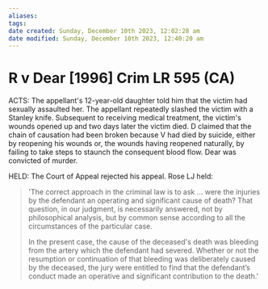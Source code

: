 ```yaml
---
aliases: 
tags: 
date created: Sunday, December 10th 2023, 12:02:28 am
date modified: Sunday, December 10th 2023, 12:40:20 am
---
```


# R v Dear [1996] Crim LR 595 (CA)

ACTS: The appellant's 12-year-old daughter told him that the victim had sexually assaulted her. The appellant repeatedly slashed the victim with a Stanley knife. Subsequent to receiving medical treatment, the victim's wounds opened up and two days later the victim died. D claimed that the chain of causation had been broken because V had died by suicide, either by reopening his wounds or, the wounds having reopened naturally, by failing to take steps to staunch the consequent blood flow. Dear was convicted of murder.

HELD: The Court of Appeal rejected his appeal. Rose LJ held:

> 'The correct approach in the criminal law is to ask … were the injuries by the defendant an operating and significant cause of death? That question, in our judgment, is necessarily answered, not by philosophical analysis, but by common sense according to all the circumstances of the particular case.
>
> In the present case, the cause of the deceased's death was bleeding from the artery which the defendant had severed. Whether or not the resumption or continuation of that bleeding was deliberately caused by the deceased, the jury were entitled to find that the defendant’s conduct made an operative and significant contribution to the death.'
